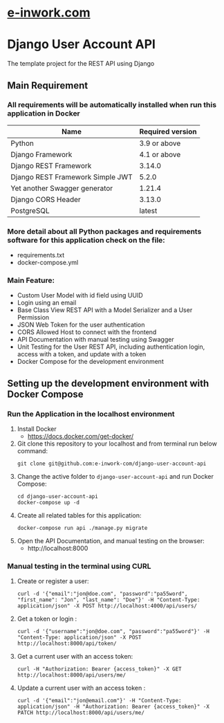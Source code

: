 # [e-inwork.com](https://e-inwork.com)
# Django User Account API
The template project for the REST API using Django

## Main Requirement
### All requirements will be automatically installed when run this application in Docker
| Name                              | Required version                                                                                                   | 
| --------------------------------- | ------------------------------------------------------------------------------------------------------------------ |
| Python                            | 3.9 or above                                                                                                              |  
| Django Framework                  | 4.1 or above                                                                                                             |
| Django REST Framework             | 3.14.0                                                                                                             |
| Django REST Framework Simple JWT  | 5.2.0                                                                                                             |
| Yet another Swagger generator     | 1.21.4                                                                                                             |
| Django CORS Header                | 3.13.0                                                                                                            |
| PostgreSQL                        | latest                                                                                                             |  

### More detail about all Python packages and requirements software for this application check on the file:
   - requirements.txt
   - docker-compose.yml

### Main Feature:
   - Custom User Model with id field using UUID
   - Login using an email
   - Base Class View REST API with a Model Serializer and a User Permission
   - JSON Web Token for the user authentication
   - CORS Allowed Host to connect with the frontend 
   - API Documentation with manual testing using Swagger
   - Unit Testing for the User REST API, including authentication login, access with a token, and update with a token 
   - Docker Compose for the development environment

## Setting up the development environment with Docker Compose
### Run the Application in the localhost environment
1. Install Docker
   - https://docs.docker.com/get-docker/
2. Git clone this repository to your localhost and from terminal run below command:
   ```
   git clone git@github.com:e-inwork-com/django-user-account-api
   ```
3. Change the active folder to `django-user-account-api` and run Docker Compose:
   ```
   cd django-user-account-api
   docker-compose up -d
   ```
4. Create all related tables for this application:
   ```
   docker-compose run api ./manage.py migrate
   ```
5. Open the API Documentation, and manual testing on the browser:
   - http://localhost:8000

### Manual testing in the terminal using CURL
1. Create or register a user:
   ```
   curl -d '{"email":"jon@doe.com", "password":"pa55word", "first_name": "Jon", "last_name": "Doe"}' -H "Content-Type: application/json" -X POST http://localhost:4000/api/users/
   ```
2. Get a token or login :
   ```
   curl -d '{"username":"jon@doe.com", "password":"pa55word"}' -H "Content-Type: application/json" -X POST http://localhost:8000/api/token/
   ```
3. Get a current user with an access token:
   ```
   curl -H "Authorization: Bearer {access_token}" -X GET http://localhost:8000/api/users/me/
   ```
4. Update a current user with an access token :
   ```
   curl -d '{"email":"jon@email.com"}' -H "Content-Type: application/json" -H "Authorization: Bearer {access_token}" -X PATCH http://localhost:8000/api/users/me/
   ```

